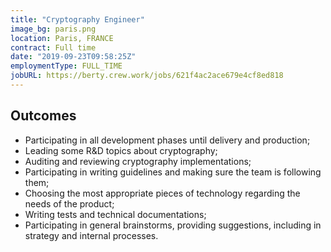 ```yaml
---
title: "Cryptography Engineer"
image_bg: paris.png
location: Paris, FRANCE
contract: Full time
date: "2019-09-23T09:58:25Z"
employmentType: FULL_TIME
jobURL: https://berty.crew.work/jobs/621f4ac2ace679e4cf8ed818
---
```


## Outcomes

* Participating in all development phases until delivery and production;
* Leading some R&D topics about cryptography;
* Auditing and reviewing cryptography implementations;
* Participating in writing guidelines and making sure the team is following them;
* Choosing the most appropriate pieces of technology regarding the needs of the product;
* Writing tests and technical documentations;
* Participating in general brainstorms, providing suggestions, including in strategy and internal processes.

